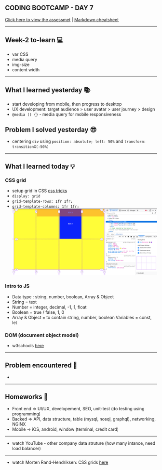 ## CODING BOOTCAMP - DAY 7
[Click here to view the assessmet](#) | [Markdown cheatsheet](https://www.markdownguide.org/cheat-sheet/)

---

## Week-2 to-learn 💻
* var CSS
* media query
* img-size
* content width
---

## What I learned yesterday 📚
* start developing from mobile, then progress to desktop
* UX development: target audience > user avatar > user journey > design
* `@media () {}` - media query for mobile responsiveness


## Problem I solved yesterday 😎
* centering `div` using `position: absolute; left: 50%` and `transform: transitionX(-50%)`

---

## What I learned today 💡
### CSS grid
* setup grid in CSS [css tricks](https://css-tricks.com/snippets/css/complete-guide-grid/#grid-template-columnsgrid-template-rows)
* `display: grid`
* `grid-template-rows: 1fr 1fr;`
* `grid-template-columns: 1fr 1fr;`
![CSS grid Firefox screenshot](grid-css/assets/1.png)

### Intro to JS
* Data type : string, number, boolean, Array & Object
* String = text
* Number = integer, decimal, -1, 1, float
* Boolean = true / false, 1, 0
* Array & Object = to contain string, number, boolean
Variables = const, let

### DOM (document object model)
* w3schools [here](https://www.w3schools.com/js/js_htmldom.asp)
---

## Problem encountered 🧐
*

---

## Homeworks 📝
* Front end => UI/UX, developement, SEO, unit-test (do testing using programming)
* Backed => API, data structure, table (mysql, nosql, graphql), networking, NGINX
* Mobile => iOS, android, window (terminal, credit card)

---

* watch YouTube - other company data struture (how many intance, need load balancer)

---

* watch Morten Rand-Hendriksen: CSS grids [here](https://www.youtube.com/watch?v=txZq7Laz7_4&ab_channel=WordPress)



